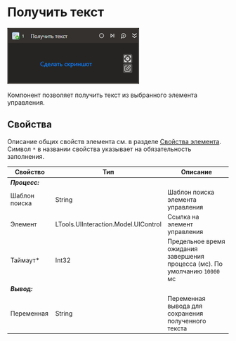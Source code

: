 # Получить текст

![](../../../resources/activities/basic/uiinteraction/get-text-activity.png)

Компонент позволяет получить текст из выбранного элемента управления.

## Свойства
Описание общих свойств элемента см. в разделе [Свойства элемента](https://docs.primo-rpa.ru/primo-rpa/primo-studio/process/elements#svoistva-elementa).\
Символ `*` в названии свойства указывает на обязательность заполнения.

| Свойство             | Тип                                  | Описание                                            |
| -------------------- | ------------------------------------ | --------------------------------------------------- |
| ***Процесс:***        | | |
| Шаблон поиска        | String                               | Шаблон поиска элемента управления |
| Элемент              | LTools.UIInteraction.Model.UIControl | Ссылка на элемент управления |
| Таймаут\*            | Int32                                | Предельное время ожидания завершения процесса (мс). По умолчанию `10000` мс |
| ***Вывод:***          |  |  |
| Переменная           | String                               | Переменная вывода для сохранения полученного текста          |
